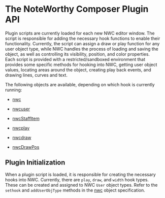# The NoteWorthy Composer Plugin API

Plugin scripts are currently loaded for each new NWC editor window. The script is responsible for adding the necessary hook functions to enable their functionality. Currently, the script can assign a draw or play function for any user object type, while NWC handles the process of loading and saving the object, as well as controlling its visibility, position, and color properties. Each script is provided with a restricted/sandboxed environment that provides some specific methods for hooking into NWC, getting user object values, locating areas around the object, creating play back events, and drawing lines, curves and text.

The following objects are available, depending on which hook is currently running:

- [nwc](nwc.md)

- [nwcuser](nwcuser.md)

- [nwcStaffItem](nwcStaffItem.md)

- [nwcplay](nwcplay.md)

- [nwcdraw](nwcdraw.md) 

- [nwcDrawPos](nwcDrawPos.md) 

## Plugin Initialization

When a plugin script is loaded, it is responsible for creating the necessary hooks into NWC. Currently, there are `play`, `draw`, and `width` hook types. These can be created and assigned to NWC `User` object types. Refer to the `sethook` and `addUserObjType` methods in the [nwc](nwc.md) object specification. 
